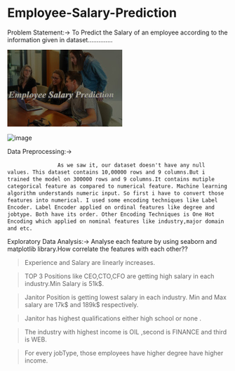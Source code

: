 # Employee-Salary-Prediction
Problem Statement:->
                    To Predict the Salary of an employee according to the information given in dataset..............
                    
                    
![Picture!](https://github.com/gunjan01aggarwal/Employee-Salary-Prediction/blob/main/Image.jpg)
                    
                    
![image](https://user-images.githubusercontent.com/62065619/160145894-a6adf9e9-4479-4c50-a0f5-ff8867feb3cd.png)


Data Preprocessing:->

                    As we saw it, our dataset doesn't have any null values. This dataset contains 10,00000 rows and 9 columns.But i trained the model on 300000 rows and 9 columns.It contains mutiple categorical feature as compared to numerical feature. Machine learning algorithm understands numeric input. So first i have to convert those features into numerical. I used some encoding techniques like Label Encoder. Label Encoder applied on ordinal features like degree and jobtype. Both have its order. Other Encoding Techniques is One Hot Encoding which applied on nominal features like industry,major domain and etc. 
                    
Exploratory Data Analysis:->
Analyse each feature by using seaborn and matplotlib library.How correlate the features with each other??


> Experience and Salary are linearly increases.

> TOP 3 Positions like CEO,CTO,CFO are getting high salary in each industry.Min Salary is 51k$.

> Janitor Position is getting lowest salary in each industry. Min and Max salary are 17k$ and 189k$ respectively.

> Janitor has highest qualifications either high school or none .

> The industry with highest income is OIL ,second is FINANCE and third is WEB.

> For every jobType, those employees have higher degree have higher income.





